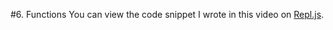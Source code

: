 #6. Functions
You can view the code snippet I wrote in this video on [Repl.js](https://repljs.com/cadin/Moh-tyzRg).
